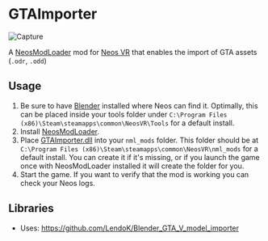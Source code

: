 # GTAImporter

![Capture](https://user-images.githubusercontent.com/51272212/192401108-c145e518-b51d-4037-a9a5-6cb8203acaa7.PNG)

A [NeosModLoader](https://github.com/zkxs/NeosModLoader) mod for [Neos VR](https://neos.com/) that enables the import of GTA assets (`.odr`, `.odd`)

## Usage
1. Be sure to have [Blender](https://www.blender.org/) installed where Neos can find it. Optimally, this can be placed inside your tools folder under `C:\Program Files (x86)\Steam\steamapps\common\NeosVR\Tools` for a default install. 
1. Install [NeosModLoader](https://github.com/zkxs/NeosModLoader).
1. Place [GTAImporter.dll](https://github.com/dfgHiatus/GTAImporter/releases/tag/v1.0.0) into your `nml_mods` folder. This folder should be at `C:\Program Files (x86)\Steam\steamapps\common\NeosVR\nml_mods` for a default install. You can create it if it's missing, or if you launch the game once with NeosModLoader installed it will create the folder for you.
1. Start the game. If you want to verify that the mod is working you can check your Neos logs.

## Libraries
- Uses: https://github.com/LendoK/Blender_GTA_V_model_importer
